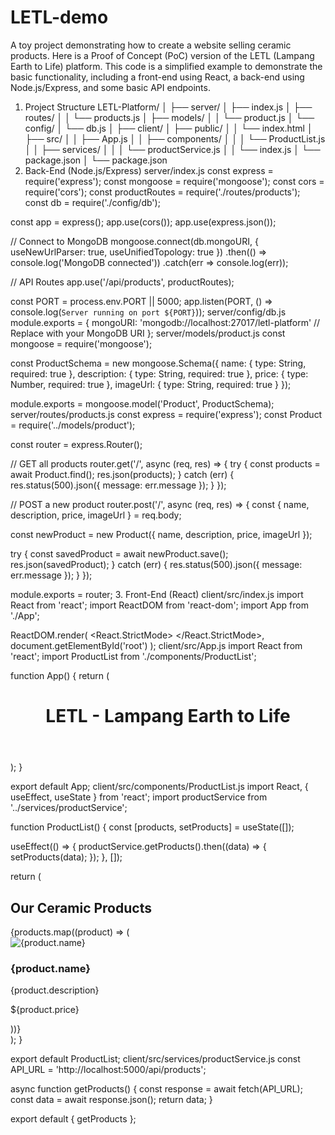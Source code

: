 # LETL-demo
A toy project demonstrating how to create a website selling ceramic products.
Here is a Proof of Concept (PoC) version of the LETL (Lampang Earth to Life) platform. This code is a simplified example to demonstrate the basic functionality, including a front-end using React, a back-end using Node.js/Express, and some basic API endpoints.

1. Project Structure
LETL-Platform/
│
├── server/
│   ├── index.js
│   ├── routes/
│   │   └── products.js
│   ├── models/
│   │   └── product.js
│   └── config/
│       └── db.js
│
├── client/
│   ├── public/
│   │   └── index.html
│   ├── src/
│   │   ├── App.js
│   │   ├── components/
│   │   │   └── ProductList.js
│   │   ├── services/
│   │   │   └── productService.js
│   │   └── index.js
│   └── package.json
│
└── package.json
2. Back-End (Node.js/Express)
server/index.js
const express = require('express');
const mongoose = require('mongoose');
const cors = require('cors');
const productRoutes = require('./routes/products');
const db = require('./config/db');

const app = express();
app.use(cors());
app.use(express.json());

// Connect to MongoDB
mongoose.connect(db.mongoURI, { useNewUrlParser: true, useUnifiedTopology: true })
  .then(() => console.log('MongoDB connected'))
  .catch(err => console.log(err));

// API Routes
app.use('/api/products', productRoutes);

const PORT = process.env.PORT || 5000;
app.listen(PORT, () => console.log(`Server running on port ${PORT}`));
server/config/db.js
module.exports = {
  mongoURI: 'mongodb://localhost:27017/letl-platform' // Replace with your MongoDB URI
};
server/models/product.js
const mongoose = require('mongoose');

const ProductSchema = new mongoose.Schema({
  name: {
    type: String,
    required: true
  },
  description: {
    type: String,
    required: true
  },
  price: {
    type: Number,
    required: true
  },
  imageUrl: {
    type: String,
    required: true
  }
});

module.exports = mongoose.model('Product', ProductSchema);
server/routes/products.js
const express = require('express');
const Product = require('../models/product');

const router = express.Router();

// GET all products
router.get('/', async (req, res) => {
  try {
    const products = await Product.find();
    res.json(products);
  } catch (err) {
    res.status(500).json({ message: err.message });
  }
});

// POST a new product
router.post('/', async (req, res) => {
  const { name, description, price, imageUrl } = req.body;

  const newProduct = new Product({
    name,
    description,
    price,
    imageUrl
  });

  try {
    const savedProduct = await newProduct.save();
    res.json(savedProduct);
  } catch (err) {
    res.status(500).json({ message: err.message });
  }
});

module.exports = router;
3. Front-End (React)
client/src/index.js
import React from 'react';
import ReactDOM from 'react-dom';
import App from './App';

ReactDOM.render(
  <React.StrictMode>
    <App />
  </React.StrictMode>,
  document.getElementById('root')
);
client/src/App.js
import React from 'react';
import ProductList from './components/ProductList';

function App() {
  return (
    <div className="App">
      <header>
        <h1>LETL - Lampang Earth to Life</h1>
      </header>
      <main>
        <ProductList />
      </main>
    </div>
  );
}

export default App;
client/src/components/ProductList.js
import React, { useEffect, useState } from 'react';
import productService from '../services/productService';

function ProductList() {
  const [products, setProducts] = useState([]);

  useEffect(() => {
    productService.getProducts().then((data) => {
      setProducts(data);
    });
  }, []);

  return (
    <div>
      <h2>Our Ceramic Products</h2>
      <div>
        {products.map((product) => (
          <div key={product._id}>
            <img src={product.imageUrl} alt={product.name} />
            <h3>{product.name}</h3>
            <p>{product.description}</p>
            <p>${product.price}</p>
          </div>
        ))}
      </div>
    </div>
  );
}

export default ProductList;
client/src/services/productService.js
const API_URL = 'http://localhost:5000/api/products';

async function getProducts() {
  const response = await fetch(API_URL);
  const data = await response.json();
  return data;
}

export default { getProducts };